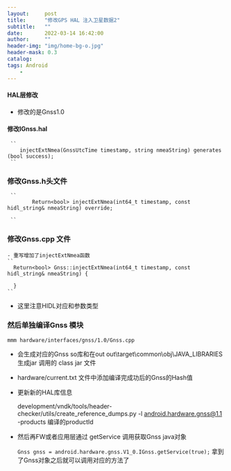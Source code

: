 ```yaml
---
layout:     post
title:      "修改GPS HAL 注入卫星数据2"
subtitle:   ""
date:       2022-03-14 16:42:00
author:     ""
header-img: "img/home-bg-o.jpg"
header-mask: 0.3
catalog:
tags: Android
    -
---
```


#### HAL层修改

   - 修改的是Gnss1.0

#### 修改IGnss.hal 
       
     ``
        injectExtNmea(GnssUtcTime timestamp, string nmeaString) generates (bool success);
     `` 

###  修改Gnss.h头文件

     ``
            Return<bool> injectExtNmea(int64_t timestamp, const hidl_string& nmeaString) override;

     ``

### 修改Gnss.cpp 文件   
    - 重写增加了injectExtNmea函数
    ``
      Return<bool> Gnss::injectExtNmea(int64_t timestamp, const hidl_string& nmeaString) {
        
      }
    ``
 
- 这里注意HIDL对应和参数类型
 

### 然后单独编译Gnss 模块
   
   ``
    mmm hardware/interfaces/gnss/1.0/Gnss.cpp
  ``

- 会生成对应的Gnss so库和在out out\target\common\obj\JAVA_LIBRARIES 生成jar 调用的 class jar 文件

- hardware/current.txt 文件中添加编译完成功后的Gnss的Hash值



- 更新新的HAL库信息

   development/vndk/tools/header-checker/utils/create_reference_dumps.py  -l android.hardware.gnss@1.1 -products 编译的productId


- 然后再FW或者应用层通过 getService 调用获取Gnss java对象
     
     ``
        Gnss gnss = android.hardware.gnss.V1_0.IGnss.getService(true);
     ``
 拿到了Gnss对象之后就可以调用对应的方法了

      
   





